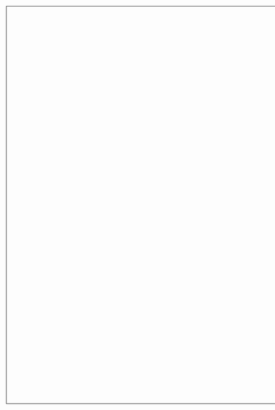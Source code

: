 <style>

.canvas {
  width: 1920px;
  height: 1080px;
  border: 1px solid black
}

</style>

<div class="canvas" id="diagram"></div>

<script>
import { AVFParser } from "https://lively-kernel.org/voices/parsing-data/avf-parser.js"
import { Diagram } from "./diagram.js"

let diagramDiv = lively.query(this, "#diagram")
 
AVFParser.loadCompressedIndividualsAnsweredThemes("OCHA").then(data => {
  let diagram = new Diagram(diagramDiv, 3, data, getColorMap())
})

function getColorMap() {
  return {
    "10": "#17b18e",
    "11": "#db3328",
    "12": "#9137eb",
    "13": "#d2f0f4",
    "14": "#96efdc",
    "15": "#631518",
    "16": "#23d70a",
    "17": "#1f641b",
    "18": "#645f7b",
    "19": "#6e09d1",
    "20": "#791584",
    "21": "#da92d1",
    "22": "#8e764a",
    "23": "#4fbb6a",
    "24": "#9213af",
    "25": "#2ea945",
    "26": "#6c081e",
    "27": "#60fb34",
    "28": "#01e510",
    "29": "#bdbcdf",
    "30": "#44dd28",
    "31": "#b82c65",
    "32": "#971512",
    "33": "#735dab",
    "34": "#e7b06c",
    "35": "#57d163",
    "36": "#fee395",
    "37": "#00b5ac",
    "38": "#85c737",
    "39": "#f97f4a",
    "40": "#8edd44",
    "41": "#0ab218",
    "42": "#8bc9ed",
    "43": "#1a0bef",
    "44": "#59f4d3",
    "45": "#7cafeb",
    "46": "#9ff095",
    "47": "#2b5c31",
    "48": "#f731a4",
    "49": "#ac8830",
    "50": "#c4dca5",
    "51": "#9b8a40",
    "52": "#098c77",
    "53": "#0d4469",
    "54": "#d48b41",
    "55": "#491539",
    "56": "#960c87",
    "57": "#33d76e",
    "58": "#b8ed5a",
    "59": "#c5fbf3",
    "60": "#2339e8",
    "61": "#8fd3e4",
    "62": "#807aec",
    "63": "#d604ab",
    "64": "#54fc64",
    "65": "#ff9d03",
    "66": "#0deb19",
    "67": "#44e46e",
    "68": "#420fa9",
    "69": "#650be2",
    "70": "#5c3df7",
    "71": "#159298",
    "72": "#feed28",
    "75": "#1455eb",
    "76": "#074a6e",
    "77": "#dc1e35",
    "78": "#3456fe",
    "80": "#dc84a3",
    "82": "#3b51be",
    "84": "#fe3ee7",
    "85": "#0d2cf1",
    "88": "#73a676",
    "89": "#20cbb4",
    "90": "#46b378",
    "94": "#b909b4",
    "95": "#ecd1d6",
    "96": "#829747",
    "98": "#dc257c",
    "99": "#0e3a15",
    "NC": "#937933",
    "male": "#da63e2",
    "NA": "#0b2c8d",
    "mogadishu": "#7b7149",
    "banadir": "#2c4e03",
    "scz": "#313811",
    "STOP": "#dc3df6",
    "mudug": "#e6372c",
    "galmudug": "#41463c",
    "female": "#9c0576",
    "galgaduud": "#388c63",
    "dhuusamarreeb": "#b06d8d",
    "belet xaawo": "#c5dc1a",
    "gedo": "#98753e",
    "jubbaland": "#c4d134",
    "gebiley": "#1bb26b",
    "woqooyi galbeed": "#dbb4a1",
    "somaliland": "#b6cd6b",
    "nwz": "#693a66",
    "kismayo": "#42d34f",
    "lower juba": "#4d6500",
    "garbahaarey": "#782ff2",
    "hargeysa": "#2b89fe",
    "belet weyne": "#077e39",
    "hiraan": "#437043",
    "hir-shabelle": "#6dd2f4",
    "baidoa": "#68e7c6",
    "bay": "#847664",
    "south west state": "#4d0e2f",
    "qansax dheere": "#0c7b63",
    "cadale": "#eee4a6",
    "middle shabelle": "#87b67a",
    "bossaso": "#9f76ea",
    "bari": "#dd4516",
    "puntland": "#8409b0",
    "nez": "#cc50eb",
    "gaalkacyo": "#741f3c",
    "question": "#30cc35",
    "jowhar": "#09aea2",
    "bulo burto": "#f8f747",
    "CE": "#f5f8e7",
    "bu'aale": "#dab0cc",
    "middle juba": "#bc5efd",
    "balcad": "#14d354",
    "qardho": "#b0ecb3",
    "afmadow": "#204985",
    "cadaado": "#947b36",
    "sanaag": "#6d120d",
    "ceerigaabo": "#31a155",
    "cabudwaaq": "#29cc80",
    "hobyo": "#d06f68",
    "showtime_question": "#92f7dc",
    "burtinle": "#8819f3",
    "nugaal": "#73fa88",
    "eyl": "#ca846f",
    "luuq": "#308467",
    "baardheere": "#908bfa",
    "lasqooray": "#f10b79",
    "afgooye": "#9d1a84",
    "lower shabelle": "#92660e",
    "garowe": "#8f7bda",
    "burco": "#fdfebe",
    "togdheer": "#a6ff01",
    "berbera": "#fb6f0c",
    "caynabo": "#d05d49",
    "sool": "#0826b0",
    "buuhoodle": "#fda74b",
    "ceel buur": "#05b3ac",
    "galdogob": "#de28d8",
    "owdweyne": "#85214a",
    "jalalaqsi": "#c4cd18",
    "qandala": "#8a25a5",
    "ceel dheer": "#e805b6",
    "marka": "#e1f62c",
    "ceel waaq": "#128f22",
    "WS": "#33c65b",
    "taleex": "#4d2198",
    "push_back": "#e51234",
    "NR": "#493ba9",
    "xarardheere": "#d9ed36",
    "buur hakaba": "#37bd09",
    "xudur": "#4c4fbc",
    "bakool": "#0276e8",
    "baraawe": "#504916",
    "borama": "#01c2aa",
    "awdal": "#c583d6",
    "jariiban": "#163939",
    "ceel afweyn": "#fba893",
    "diinsoor": "#af2707",
    "laas caanood": "#e5291a",
    "jilib": "#53c0b2",
    "waajid": "#d17380",
    "doolow": "#9576e6",
    "tayeeglow": "#2a7350",
    "bandarbayla": "#86e65b",
    "sablaale": "#66e00b",
    "iskushuban": "#7ee344",
    "baki": "#af698f",
    "greeting": "#6f8315",
    "qoryooley": "#c9555e",
    "xudun": "#931018",
    "zeylac": "#100605",
    "adan yabaal": "#012652",
    "sheikh": "#f257d1",
    "wanla weyn": "#70e1bd",
    "badhaadhe": "#cdbd0e",
    "caluula": "#530477",
    "jamaame": "#205c97",
    "default": "#59105e"
  };
}

""
</script>
